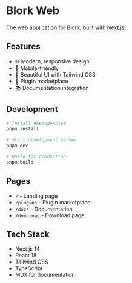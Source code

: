 # Blork Web

The web application for Blork, built with Next.js.

## Features

- 🌐 Modern, responsive design
- 📱 Mobile-friendly
- 🎨 Beautiful UI with Tailwind CSS
- 🔌 Plugin marketplace
- 📚 Documentation integration

## Development

```bash
# Install dependencies
pnpm install

# Start development server
pnpm dev

# Build for production
pnpm build
```

## Pages

- `/` - Landing page
- `/plugins` - Plugin marketplace
- `/docs` - Documentation
- `/download` - Download page

## Tech Stack

- Next.js 14
- React 18
- Tailwind CSS
- TypeScript
- MDX for documentation 